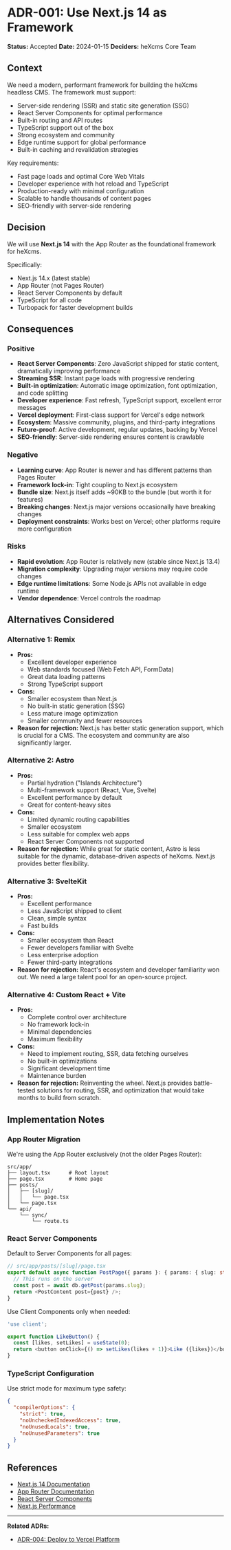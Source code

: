 # ADR-001: Use Next.js 14 as Framework

**Status:** Accepted
**Date:** 2024-01-15
**Deciders:** heXcms Core Team

## Context

We need a modern, performant framework for building the heXcms headless CMS. The framework must support:

- Server-side rendering (SSR) and static site generation (SSG)
- React Server Components for optimal performance
- Built-in routing and API routes
- TypeScript support out of the box
- Strong ecosystem and community
- Edge runtime support for global performance
- Built-in caching and revalidation strategies

Key requirements:
- Fast page loads and optimal Core Web Vitals
- Developer experience with hot reload and TypeScript
- Production-ready with minimal configuration
- Scalable to handle thousands of content pages
- SEO-friendly with server-side rendering

## Decision

We will use **Next.js 14** with the App Router as the foundational framework for heXcms.

Specifically:
- Next.js 14.x (latest stable)
- App Router (not Pages Router)
- React Server Components by default
- TypeScript for all code
- Turbopack for faster development builds

## Consequences

### Positive

- **React Server Components**: Zero JavaScript shipped for static content, dramatically improving performance
- **Streaming SSR**: Instant page loads with progressive rendering
- **Built-in optimization**: Automatic image optimization, font optimization, and code splitting
- **Developer experience**: Fast refresh, TypeScript support, excellent error messages
- **Vercel deployment**: First-class support for Vercel's edge network
- **Ecosystem**: Massive community, plugins, and third-party integrations
- **Future-proof**: Active development, regular updates, backing by Vercel
- **SEO-friendly**: Server-side rendering ensures content is crawlable

### Negative

- **Learning curve**: App Router is newer and has different patterns than Pages Router
- **Framework lock-in**: Tight coupling to Next.js ecosystem
- **Bundle size**: Next.js itself adds ~90KB to the bundle (but worth it for features)
- **Breaking changes**: Next.js major versions occasionally have breaking changes
- **Deployment constraints**: Works best on Vercel; other platforms require more configuration

### Risks

- **Rapid evolution**: App Router is relatively new (stable since Next.js 13.4)
- **Migration complexity**: Upgrading major versions may require code changes
- **Edge runtime limitations**: Some Node.js APIs not available in edge runtime
- **Vendor dependence**: Vercel controls the roadmap

## Alternatives Considered

### Alternative 1: Remix

- **Pros:**
  - Excellent developer experience
  - Web standards focused (Web Fetch API, FormData)
  - Great data loading patterns
  - Strong TypeScript support
- **Cons:**
  - Smaller ecosystem than Next.js
  - No built-in static generation (SSG)
  - Less mature image optimization
  - Smaller community and fewer resources
- **Reason for rejection:** Next.js has better static generation support, which is crucial for a CMS. The ecosystem and community are also significantly larger.

### Alternative 2: Astro

- **Pros:**
  - Partial hydration ("Islands Architecture")
  - Multi-framework support (React, Vue, Svelte)
  - Excellent performance by default
  - Great for content-heavy sites
- **Cons:**
  - Limited dynamic routing capabilities
  - Smaller ecosystem
  - Less suitable for complex web apps
  - React Server Components not supported
- **Reason for rejection:** While great for static content, Astro is less suitable for the dynamic, database-driven aspects of heXcms. Next.js provides better flexibility.

### Alternative 3: SvelteKit

- **Pros:**
  - Excellent performance
  - Less JavaScript shipped to client
  - Clean, simple syntax
  - Fast builds
- **Cons:**
  - Smaller ecosystem than React
  - Fewer developers familiar with Svelte
  - Less enterprise adoption
  - Fewer third-party integrations
- **Reason for rejection:** React's ecosystem and developer familiarity won out. We need a large talent pool for an open-source project.

### Alternative 4: Custom React + Vite

- **Pros:**
  - Complete control over architecture
  - No framework lock-in
  - Minimal dependencies
  - Maximum flexibility
- **Cons:**
  - Need to implement routing, SSR, data fetching ourselves
  - No built-in optimizations
  - Significant development time
  - Maintenance burden
- **Reason for rejection:** Reinventing the wheel. Next.js provides battle-tested solutions for routing, SSR, and optimization that would take months to build from scratch.

## Implementation Notes

### App Router Migration

We're using the App Router exclusively (not the older Pages Router):

```
src/app/
├── layout.tsx      # Root layout
├── page.tsx        # Home page
├── posts/
│   ├── [slug]/
│   │   └── page.tsx
│   └── page.tsx
└── api/
    └── sync/
        └── route.ts
```

### React Server Components

Default to Server Components for all pages:

```typescript
// src/app/posts/[slug]/page.tsx
export default async function PostPage({ params }: { params: { slug: string } }) {
  // This runs on the server
  const post = await db.getPost(params.slug);
  return <PostContent post={post} />;
}
```

Use Client Components only when needed:

```typescript
'use client';

export function LikeButton() {
  const [likes, setLikes] = useState(0);
  return <button onClick={() => setLikes(likes + 1)}>Like ({likes})</button>;
}
```

### TypeScript Configuration

Use strict mode for maximum type safety:

```json
{
  "compilerOptions": {
    "strict": true,
    "noUncheckedIndexedAccess": true,
    "noUnusedLocals": true,
    "noUnusedParameters": true
  }
}
```

## References

- [Next.js 14 Documentation](https://nextjs.org/docs)
- [App Router Documentation](https://nextjs.org/docs/app)
- [React Server Components](https://nextjs.org/docs/app/building-your-application/rendering/server-components)
- [Next.js Performance](https://nextjs.org/docs/app/building-your-application/optimizing)

---

**Related ADRs:**
- [ADR-004: Deploy to Vercel Platform](./004-deploy-to-vercel.md)
